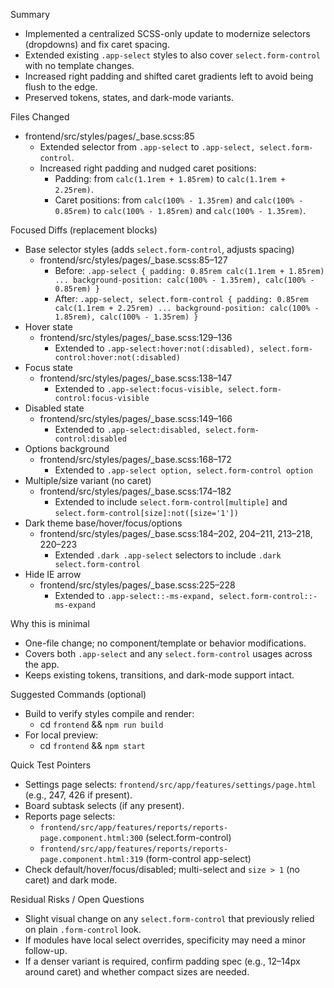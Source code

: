 Summary
- Implemented a centralized SCSS-only update to modernize selectors (dropdowns) and fix caret spacing.
- Extended existing `.app-select` styles to also cover `select.form-control` with no template changes.
- Increased right padding and shifted caret gradients left to avoid being flush to the edge.
- Preserved tokens, states, and dark-mode variants.

Files Changed
- frontend/src/styles/pages/_base.scss:85
  - Extended selector from `.app-select` to `.app-select, select.form-control`.
  - Increased right padding and nudged caret positions:
    - Padding: from `calc(1.1rem + 1.85rem)` to `calc(1.1rem + 2.25rem)`.
    - Caret positions: from `calc(100% - 1.35rem)` and `calc(100% - 0.85rem)` to `calc(100% - 1.85rem)` and `calc(100% - 1.35rem)`.

Focused Diffs (replacement blocks)
- Base selector styles (adds `select.form-control`, adjusts spacing)
  - frontend/src/styles/pages/_base.scss:85–127
    - Before: `.app-select { padding: 0.85rem calc(1.1rem + 1.85rem) ... background-position: calc(100% - 1.35rem), calc(100% - 0.85rem) }`
    - After: `.app-select, select.form-control { padding: 0.85rem calc(1.1rem + 2.25rem) ... background-position: calc(100% - 1.85rem), calc(100% - 1.35rem) }`
- Hover state
  - frontend/src/styles/pages/_base.scss:129–136
    - Extended to `.app-select:hover:not(:disabled), select.form-control:hover:not(:disabled)`
- Focus state
  - frontend/src/styles/pages/_base.scss:138–147
    - Extended to `.app-select:focus-visible, select.form-control:focus-visible`
- Disabled state
  - frontend/src/styles/pages/_base.scss:149–166
    - Extended to `.app-select:disabled, select.form-control:disabled`
- Options background
  - frontend/src/styles/pages/_base.scss:168–172
    - Extended to `.app-select option, select.form-control option`
- Multiple/size variant (no caret)
  - frontend/src/styles/pages/_base.scss:174–182
    - Extended to include `select.form-control[multiple]` and `select.form-control[size]:not([size='1'])`
- Dark theme base/hover/focus/options
  - frontend/src/styles/pages/_base.scss:184–202, 204–211, 213–218, 220–223
    - Extended `.dark .app-select` selectors to include `.dark select.form-control`
- Hide IE arrow
  - frontend/src/styles/pages/_base.scss:225–228
    - Extended to `.app-select::-ms-expand, select.form-control::-ms-expand`

Why this is minimal
- One-file change; no component/template or behavior modifications.
- Covers both `.app-select` and any `select.form-control` usages across the app.
- Keeps existing tokens, transitions, and dark-mode support intact.

Suggested Commands (optional)
- Build to verify styles compile and render:
  - cd `frontend` && `npm run build`
- For local preview:
  - cd `frontend` && `npm start`

Quick Test Pointers
- Settings page selects: `frontend/src/app/features/settings/page.html` (e.g., 247, 426 if present).
- Board subtask selects (if any present).
- Reports page selects:
  - `frontend/src/app/features/reports/reports-page.component.html:300` (select.form-control)
  - `frontend/src/app/features/reports/reports-page.component.html:319` (form-control app-select)
- Check default/hover/focus/disabled; multi-select and `size > 1` (no caret) and dark mode.

Residual Risks / Open Questions
- Slight visual change on any `select.form-control` that previously relied on plain `.form-control` look.
- If modules have local select overrides, specificity may need a minor follow-up.
- If a denser variant is required, confirm padding spec (e.g., 12–14px around caret) and whether compact sizes are needed.